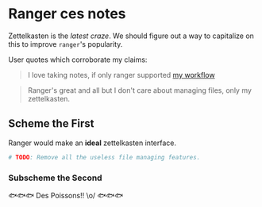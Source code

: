 Ranger ces notes
================

Zettelkasten is the *latest craze*. We should figure out a way
to capitalize on this to improve `ranger`'s popularity. 

User quotes which corroborate my claims:

> I love taking notes, if only ranger supported
> [my workflow](https://xkcd.com/1172/)

> Ranger's great and all but I don't care about managing files,
> only my zettelkasten.

Scheme the First
----------------

Ranger would make an **ideal** zettelkasten interface.

```python
# TODO: Remove all the useless file managing features.
```

### Subscheme the Second

🐟🐟🐟 Des Poissons!! \o/ 🐟🐟🐟
